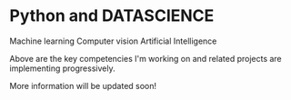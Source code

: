 # Python and DATASCIENCE

Machine learning
Computer vision
Artificial Intelligence
 
Above are the key competencies I'm working on and related projects are implementing progressively.



More information will be updated soon!
